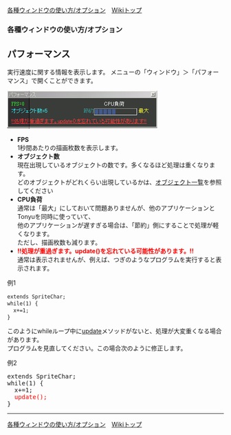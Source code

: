 
[各種ウィンドウの使い方/オプション](./wnd-use-opt)&emsp;[Wikiトップ](./)

<title>各種ウィンドウの使い方/オプション - パフォーマンス</title>

### 各種ウィンドウの使い方/オプション
## パフォーマンス

実行速度に関する情報を表示します。 メニューの「ウィンドウ」＞「パフォーマンス」で開くことができます。


![perform.png](./img/perform.png)


- **FPS**  
1秒間あたりの描画枚数を表示します。
- **オブジェクト数**  
現在出現しているオブジェクトの数です。多くなるほど処理は重くなります。  
どのオブジェクトがどれくらい出現しているかは、[オブジェクト一覧](./wnd-objlist)を参照してください
- **CPU負荷**  
通常は「最大」にしておいて問題ありませんが、他のアプリケーションとTonyuを同時に使っていて、  
他のアプリケーションが遅すぎる場合は、「節約」側にすることで処理が軽くなります。  
ただし、描画枚数も減ります。
- **<span style="color: #f00">!!処理が重過ぎます。update()を忘れている可能性があります。!!</span>**   
通常は表示されませんが、例えば、つぎのようなプログラムを実行すると表示されます。  

例1

```
extends SpriteChar;
while(1) {
  x+=1;
}
```
このようにwhileループ中に[update](./rf-plainchar#plaincharupdate)メソッドがないと、処理が大変重くなる場合があります。  
プログラムを見直してください。この場合次のように修正します。

例2

<pre>
extends SpriteChar;
while(1) {
  x+=1;
  <span style="color: #f00">update();</span>
}
</pre>


***

[各種ウィンドウの使い方/オプション](./wnd-use-opt)&emsp;[Wikiトップ](./)

